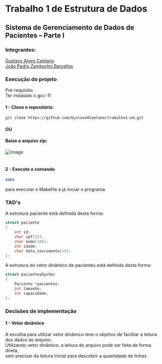 # Trabalho 1 de Estrutura de Dados
## Sistema de Gerenciamento de Dados de Pacientes – Parte I
### Integrantes: <br>
[Gustavo Alves Caetano](https://github.com/GustavoACaetano)<br>
[João Pedro Zamborlini Barcellos](https://github.com/joaopbarcellos) <br>

### Execução do projeto
Pré-requisito: <br>
Ter instalado o gcc-11

#### 1 - Clone o repositório:
```bash
git clone https://github.com/GustavoACaetano/trabalho1-ed.git
```

#### OU <br>
#### Baixe o arquivo zip: 
![image](https://github.com/user-attachments/assets/6fbea150-6eab-4a52-9e62-9bcbe1c790df)
<br><br>
#### 2 - Execute o comando
```bash
make
```
para executar o Makefile e já iniciar o programa.

### TAD's
A estrutura paciente está definida desta forma:
```c
struct paciente
{
    int id;
    char cpf[15];
    char nome[100];
    int idade;
    char data_nascimento[10];
};
```

A estrutura do vetor dinâmico de pacientes está definida desta forma:
```c
struct pacientesDynVec
{
    Paciente *pacientes;
    int tamanho;
    int capacidade;
};
```

### Decisões de implementação
#### 1 - Vetor dinâmico <br>
A escolha para utilizar vetor dinâmico teve o objetivo de facilitar a leitura dos dados do arquivo. <br> 
Utilizando vetor dinâmico, a leitura do arquivo pode ser feita de forma direta, <br> 
sem precisar da leitura inicial para descobrir a quantidade de linhas.

